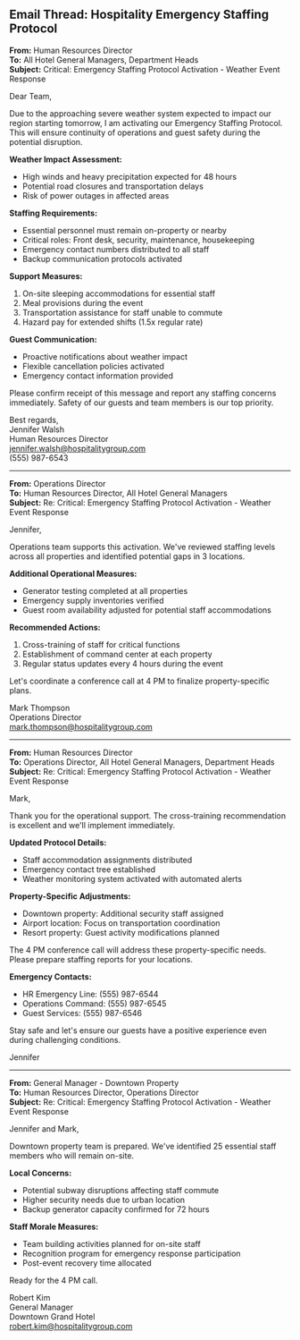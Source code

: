 ## Email Thread: Hospitality Emergency Staffing Protocol

**From:** Human Resources Director  
**To:** All Hotel General Managers, Department Heads  
**Subject:** Critical: Emergency Staffing Protocol Activation - Weather Event Response  

Dear Team,

Due to the approaching severe weather system expected to impact our region starting tomorrow, I am activating our Emergency Staffing Protocol. This will ensure continuity of operations and guest safety during the potential disruption.

**Weather Impact Assessment:**
- High winds and heavy precipitation expected for 48 hours
- Potential road closures and transportation delays
- Risk of power outages in affected areas

**Staffing Requirements:**
- Essential personnel must remain on-property or nearby
- Critical roles: Front desk, security, maintenance, housekeeping
- Emergency contact numbers distributed to all staff
- Backup communication protocols activated

**Support Measures:**
1. On-site sleeping accommodations for essential staff
2. Meal provisions during the event
3. Transportation assistance for staff unable to commute
4. Hazard pay for extended shifts (1.5x regular rate)

**Guest Communication:**
- Proactive notifications about weather impact
- Flexible cancellation policies activated
- Emergency contact information provided

Please confirm receipt of this message and report any staffing concerns immediately. Safety of our guests and team members is our top priority.

Best regards,  
Jennifer Walsh  
Human Resources Director  
jennifer.walsh@hospitalitygroup.com  
(555) 987-6543

---

**From:** Operations Director  
**To:** Human Resources Director, All Hotel General Managers  
**Subject:** Re: Critical: Emergency Staffing Protocol Activation - Weather Event Response  

Jennifer,

Operations team supports this activation. We've reviewed staffing levels across all properties and identified potential gaps in 3 locations.

**Additional Operational Measures:**
- Generator testing completed at all properties
- Emergency supply inventories verified
- Guest room availability adjusted for potential staff accommodations

**Recommended Actions:**
1. Cross-training of staff for critical functions
2. Establishment of command center at each property
3. Regular status updates every 4 hours during the event

Let's coordinate a conference call at 4 PM to finalize property-specific plans.

Mark Thompson  
Operations Director  
mark.thompson@hospitalitygroup.com

---

**From:** Human Resources Director  
**To:** Operations Director, All Hotel General Managers, Department Heads  
**Subject:** Re: Critical: Emergency Staffing Protocol Activation - Weather Event Response  

Mark,

Thank you for the operational support. The cross-training recommendation is excellent and we'll implement immediately.

**Updated Protocol Details:**
- Staff accommodation assignments distributed
- Emergency contact tree established
- Weather monitoring system activated with automated alerts

**Property-Specific Adjustments:**
- Downtown property: Additional security staff assigned
- Airport location: Focus on transportation coordination
- Resort property: Guest activity modifications planned

The 4 PM conference call will address these property-specific needs. Please prepare staffing reports for your locations.

**Emergency Contacts:**
- HR Emergency Line: (555) 987-6544
- Operations Command: (555) 987-6545
- Guest Services: (555) 987-6546

Stay safe and let's ensure our guests have a positive experience even during challenging conditions.

Jennifer

---

**From:** General Manager - Downtown Property  
**To:** Human Resources Director, Operations Director  
**Subject:** Re: Critical: Emergency Staffing Protocol Activation - Weather Event Response  

Jennifer and Mark,

Downtown property team is prepared. We've identified 25 essential staff members who will remain on-site.

**Local Concerns:**
- Potential subway disruptions affecting staff commute
- Higher security needs due to urban location
- Backup generator capacity confirmed for 72 hours

**Staff Morale Measures:**
- Team building activities planned for on-site staff
- Recognition program for emergency response participation
- Post-event recovery time allocated

Ready for the 4 PM call.

Robert Kim  
General Manager  
Downtown Grand Hotel  
robert.kim@hospitalitygroup.com